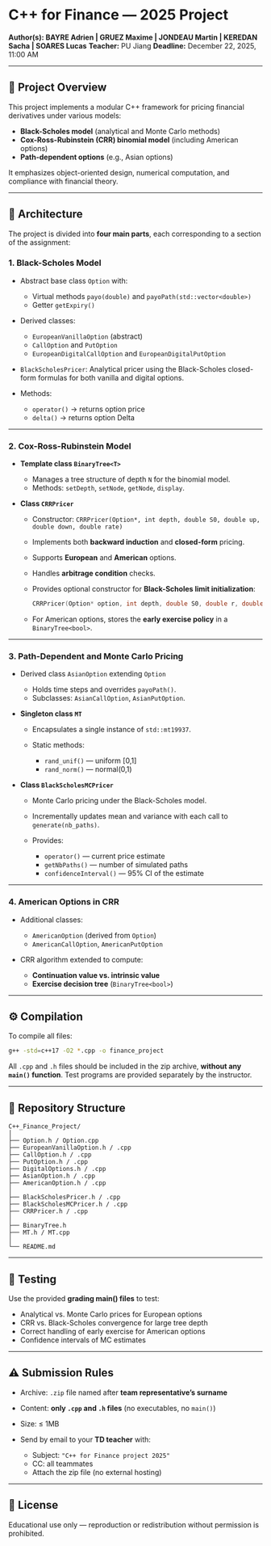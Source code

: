 # C++ for Finance — 2025 Project

**Author(s): BAYRE Adrien | GRUEZ Maxime | JONDEAU Martin | KEREDAN Sacha | SOARES Lucas**
**Teacher:** PU Jiang
**Deadline:** December 22, 2025, 11:00 AM

---

## 📘 Project Overview

This project implements a modular C++ framework for pricing financial derivatives under various models:

* **Black-Scholes model** (analytical and Monte Carlo methods)
* **Cox-Ross-Rubinstein (CRR) binomial model** (including American options)
* **Path-dependent options** (e.g., Asian options)

It emphasizes object-oriented design, numerical computation, and compliance with financial theory.

---

## 🧩 Architecture

The project is divided into **four main parts**, each corresponding to a section of the assignment:

### 1. Black-Scholes Model

* Abstract base class `Option` with:

  * Virtual methods `payo(double)` and `payoPath(std::vector<double>)`
  * Getter `getExpiry()`
* Derived classes:

  * `EuropeanVanillaOption` (abstract)
  * `CallOption` and `PutOption`
  * `EuropeanDigitalCallOption` and `EuropeanDigitalPutOption`
* `BlackScholesPricer`: Analytical pricer using the Black-Scholes closed-form formulas for both vanilla and digital options.
* Methods:

  * `operator()` → returns option price
  * `delta()` → returns option Delta

---

### 2. Cox-Ross-Rubinstein Model

* **Template class `BinaryTree<T>`**

  * Manages a tree structure of depth `N` for the binomial model.
  * Methods: `setDepth`, `setNode`, `getNode`, `display`.

* **Class `CRRPricer`**

  * Constructor: `CRRPricer(Option*, int depth, double S0, double up, double down, double rate)`
  * Implements both **backward induction** and **closed-form** pricing.
  * Supports **European** and **American** options.
  * Handles **arbitrage condition** checks.
  * Provides optional constructor for **Black-Scholes limit initialization**:

    ```cpp
    CRRPricer(Option* option, int depth, double S0, double r, double volatility);
    ```
  * For American options, stores the **early exercise policy** in a `BinaryTree<bool>`.

---

### 3. Path-Dependent and Monte Carlo Pricing

* Derived class `AsianOption` extending `Option`

  * Holds time steps and overrides `payoPath()`.
  * Subclasses: `AsianCallOption`, `AsianPutOption`.

* **Singleton class `MT`**

  * Encapsulates a single instance of `std::mt19937`.
  * Static methods:

    * `rand_unif()` — uniform [0,1]
    * `rand_norm()` — normal(0,1)

* **Class `BlackScholesMCPricer`**

  * Monte Carlo pricing under the Black-Scholes model.
  * Incrementally updates mean and variance with each call to `generate(nb_paths)`.
  * Provides:

    * `operator()` — current price estimate
    * `getNbPaths()` — number of simulated paths
    * `confidenceInterval()` — 95% CI of the estimate

---

### 4. American Options in CRR

* Additional classes:

  * `AmericanOption` (derived from `Option`)
  * `AmericanCallOption`, `AmericanPutOption`
* CRR algorithm extended to compute:

  * **Continuation value vs. intrinsic value**
  * **Exercise decision tree** (`BinaryTree<bool>`)

---

## ⚙️ Compilation

To compile all files:

```bash
g++ -std=c++17 -O2 *.cpp -o finance_project
```

All `.cpp` and `.h` files should be included in the zip archive, **without any `main()` function**.
Test programs are provided separately by the instructor.

---

## 📂 Repository Structure

```
C++_Finance_Project/
│
├── Option.h / Option.cpp
├── EuropeanVanillaOption.h / .cpp
├── CallOption.h / .cpp
├── PutOption.h / .cpp
├── DigitalOptions.h / .cpp
├── AsianOption.h / .cpp
├── AmericanOption.h / .cpp
│
├── BlackScholesPricer.h / .cpp
├── BlackScholesMCPricer.h / .cpp
├── CRRPricer.h / .cpp
│
├── BinaryTree.h
├── MT.h / MT.cpp
│
└── README.md
```

---

## 🧪 Testing

Use the provided **grading main() files** to test:

* Analytical vs. Monte Carlo prices for European options
* CRR vs. Black-Scholes convergence for large tree depth
* Correct handling of early exercise for American options
* Confidence intervals of MC estimates

---

## ⚠️ Submission Rules

* Archive: `.zip` file named after **team representative’s surname**
* Content: **only `.cpp` and `.h` files** (no executables, no `main()`)
* Size: ≤ 1MB
* Send by email to your **TD teacher** with:

  * Subject: `"C++ for Finance project 2025"`
  * CC: all teammates
  * Attach the zip file (no external hosting)

---

## 🧾 License

Educational use only — reproduction or redistribution without permission is prohibited.
